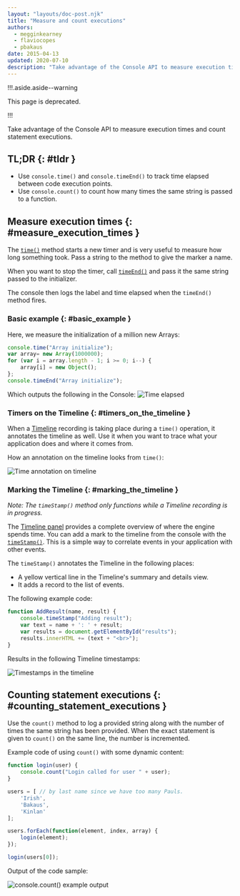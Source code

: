 ```yaml
---
layout: "layouts/doc-post.njk"
title: "Measure and count executions"
authors:
  - megginkearney
  - flaviocopes
  - pbakaus
date: 2015-04-13
updated: 2020-07-10
description: "Take advantage of the Console API to measure execution times and count statement executions."
---
```


!!!.aside.aside--warning

This page is deprecated.

!!!

Take advantage of the Console API to measure execution times and count statement executions.

## TL;DR {: #tldr }

- Use `console.time()` and `console.timeEnd()` to track time elapsed between code execution points.
- Use `console.count()` to count how many times the same string is passed to a function.

## Measure execution times {: #measure_execution_times }

The [`time()`][1] method starts a new timer and is very useful to measure how long something took.
Pass a string to the method to give the marker a name.

When you want to stop the timer, call [`timeEnd()`][2] and pass it the same string passed to the
initializer.

The console then logs the label and time elapsed when the `timeEnd()` method fires.

### Basic example {: #basic_example }

Here, we measure the initialization of a million new Arrays:

```js
console.time("Array initialize");
var array= new Array(1000000);
for (var i = array.length - 1; i >= 0; i--) {
    array[i] = new Object();
};
console.timeEnd("Array initialize");
```

Which outputs the following in the Console:
![Time elapsed](/web/tools/chrome-devtools/console/images/track-executions-time-duration.png)

### Timers on the Timeline {: #timers_on_the_timeline }

When a [Timeline][3] recording is taking place during a `time()` operation, it annotates the
timeline as well. Use it when you want to trace what your application does and where it comes from.

How an annotation on the timeline looks from `time()`:

![Time annotation on timeline](/web/tools/chrome-devtools/console/images/track-executions-time-annotation-on-timeline.png)

### Marking the Timeline {: #marking_the_timeline }

_Note: The `timeStamp()` method only functions while a Timeline recording is in progress._

The [Timeline panel][4] provides a complete overview of where the engine spends time. You can add a
mark to the timeline from the console with the [`timeStamp()`][5]. This is a simple way to correlate
events in your application with other events.

The `timeStamp()` annotates the Timeline in the following places:

- A yellow vertical line in the Timeline's summary and details view.
- It adds a record to the list of events.

The following example code:

```js
function AddResult(name, result) {
    console.timeStamp("Adding result");
    var text = name + ': ' + result;
    var results = document.getElementById("results");
    results.innerHTML += (text + "<br>");
}
```

Results in the following Timeline timestamps:

![Timestamps in the timeline](/web/tools/chrome-devtools/console/images/track-executions-timestamp2.png)

## Counting statement executions {: #counting_statement_executions }

Use the `count()` method to log a provided string along with the number of times the same string has
been provided. When the exact statement is given to `count()` on the same line, the number is
incremented.

Example code of using `count()` with some dynamic content:

```js
function login(user) {
    console.count("Login called for user " + user);
}

users = [ // by last name since we have too many Pauls.
    'Irish',
    'Bakaus',
    'Kinlan'
];

users.forEach(function(element, index, array) {
    login(element);
});

login(users[0]);
```

Output of the code sample:

![console.count() example output](/web/tools/chrome-devtools/console/images/track-executions-console-count.png)

[1]:
  https://developers.google.com/web/tools/chrome-devtools/console/console-reference#consoletimelabel
[2]:
  https://developers.google.com/web/tools/chrome-devtools/console/console-reference#consoletimeendlabel
[3]: /web/tools/chrome-devtools/profile/evaluate-performance/timeline-tool
[4]: /web/tools/chrome-devtools/profile/evaluate-performance/timeline-tool
[5]:
  https://developers.google.com/web/tools/chrome-devtools/console/console-reference#consoletimestamplabel
